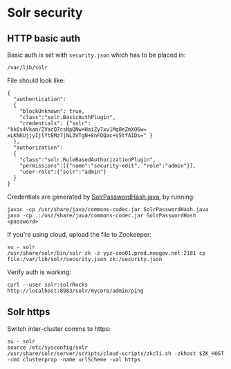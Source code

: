 # Solr security


## HTTP basic auth

Basic auth is set with `security.json` which has to be placed in:

```
/var/lib/solr
```

File should look like:

```
{
  "authentication":
  {
    "blockUnknown": true,
    "class":"solr.BasicAuthPlugin",
    "credentials": {"solr": "kk0s4Vkan/ZVacQ7csNpQNw+HaiZy7xv1Mq8eZmXO6w= xLKNKUjjyIjlYtEMz7jNL3VTgN+8nFDQac+V5tfA1Ds=" }
  },
  "authorization":
  {
    "class":"solr.RuleBasedAuthorizationPlugin",
    "permissions":[{"name":"security-edit", "role":"admin"}],
    "user-role":{"solr":"admin"}
  }
}
```

Credentials are generated by [SolrPasswordHash.java](SolrPasswordHash.java), by running:

```
javac -cp /usr/share/java/commons-codec.jar SolrPasswordHash.java
java -cp .:/usr/share/java/commons-codec.jar SolrPasswordHash <password>
```

If you're using cloud, upload the file to Zookeeper:

```
su - solr
/usr/share/solr/bin/solr zk -z yyz-zoo01.prod.neogov.net:2181 cp file:/var/lib/solr/security.json zk:/security.json
```

Verify auth is working:

```
curl --user solr:solrRocks http://localhost:8983/solr/mycore/admin/ping
```

## Solr https

Switch inter-cluster comms to https:

```
su - solr
source /etc/sysconfig/solr
/usr/share/solr/server/scripts/cloud-scripts/zkcli.sh -zkhost $ZK_HOST -cmd clusterprop -name urlScheme -val https
```
